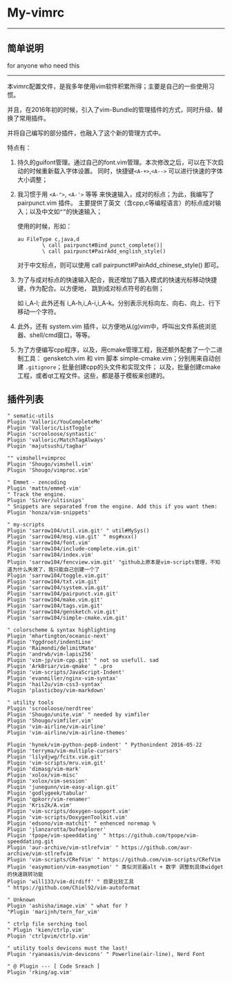 # My-vimrc

------------------------------

## 简单说明

for anyone who need this

----------------------------------------------------------------------

本vimrc配置文件，是我多年使用vim软件积累所得；主要是自己的一些使用习惯。

并且，在2016年初的时候，引入了vim-Bundle的管理插件的方式，同时升级、替换了常用插件。

并将自己编写的部分插件，也融入了这个新的管理方式中。

特点有：

1. 持久的guifont管理。通过自己的font.vim管理。本次修改之后，可以在下次启动的时候重新载入字体设置。
   同时，快捷键`<A-+>`,`<A-->` 可以进行快速的字体大小调整；

2. 我习惯于用 `<A-">`, `<A-'>` 等等 来快速输入，成对的标点；为此，我编写了 pairpunct.vim 插件。
   主要提供了英文（含cpp,c等编程语言）的标点成对输入；以及中文如`“”`的快速输入；

   使用的时候，形如：

    ```vim
    au FileType c,java,d
    	    \ call pairpunct#Bind_punct_complete()|
    	    \ call pairpunct#PairAdd_english_style()
    ```

   对于中文标点，则可以使用 call pairpunct#PairAdd_chinese_style() 即可。

3. 为了与成对标点的快速输入配合，我还增加了插入模式的快速光标移动快捷键，作为配合。以方便地，
   跳到成对标点符号的右侧；

   如 i_A-l; 此外还有 i_A-h,i_A-i,i_A-k。分别表示光标向左、向右、向上、行下移动一个字符。

4. 此外，还有 system.vim 插件，以方便地从(g)vim中，呼叫出文件系统浏览器、shell/cmd窗口，等等。

5. 为了方便编写cpp程序，以及，用cmake管理工程，我还额外配套了一个二进制工具：
   gensketch.vim 和 vim 脚本 simple-cmake.vim；分别用来自动创建 `.gitignore`；批量创建cpp的头文件和实现文件；
   以及，批量创建cmake工程，或者qt工程文件。这些，都是基于模板来创建的。

## 插件列表

```vim
" sematic-utils
Plugin 'Valloric/YouCompleteMe'
Plugin 'Valloric/ListToggle'
Plugin 'scrooloose/syntastic'
Plugin 'valloric/MatchTagAlways'
Plugin 'majutsushi/tagbar'

"" vimshell+vimproc
Plugin 'Shougo/vimshell.vim'
Plugin 'Shougo/vimproc.vim'

" Emmet - zencoding
Plugin 'mattn/emmet-vim'
" Track the engine.
Plugin 'SirVer/ultisnips'
" Snippets are separated from the engine. Add this if you want them:
Plugin 'honza/vim-snippets'

" my-scripts
Plugin 'sarrow104/util.vim.git' " util#MySys()
Plugin 'sarrow104/msg.vim.git' " msg#xxx()
Plugin 'sarrow104/font.vim'
Plugin 'sarrow104/include-complete.vim.git'
Plugin 'sarrow104/index.vim'
Plugin 'sarrow104/fencview.vim.git' "github上原本是vim-scripts管理，不知道为什么失效了，我只能自己创建一个了
Plugin 'sarrow104/toggle.vim.git'
Plugin 'sarrow104/txt.vim.git'
Plugin 'sarrow104/system.vim.git'
Plugin 'sarrow104/pairpunct.vim.git'
Plugin 'sarrow104/make.vim.git'
Plugin 'sarrow104/tags.vim.git'
Plugin 'sarrow104/gensketch.vim.git'
Plugin 'sarrow104/simple-cmake.vim.git'

" colorscheme & syntax highlighting
Plugin 'mhartington/oceanic-next'
Plugin 'Yggdroot/indentLine'
Plugin 'Raimondi/delimitMate'
Plugin 'andrwb/vim-lapis256'
Plugin 'vim-jp/vim-cpp.git' " not so usefull. sad
Plugin 'ArkBriar/vim-qmake' " .pro
Plugin 'vim-scripts/JavaScript-Indent'
Plugin 'evanmiller/nginx-vim-syntax'
Plugin 'hail2u/vim-css3-syntax'
Plugin 'plasticboy/vim-markdown'

" utility tools
Plugin 'scrooloose/nerdtree'
Plugin 'Shougo/unite.vim' " needed by vimfiler
Plugin 'Shougo/vimfiler.vim'
Plugin 'vim-airline/vim-airline'
Plugin 'vim-airline/vim-airline-themes'

Plugin 'hynek/vim-python-pep8-indent' " Pythonindent 2016-05-22
Plugin 'terryma/vim-multiple-cursors'
Plugin 'lilydjwg/fcitx.vim.git'
Plugin 'vim-scripts/mru.vim.git'
Plugin 'dimasg/vim-mark'
Plugin 'xolox/vim-misc'
Plugin 'xolox/vim-session'
Plugin 'junegunn/vim-easy-align.git'
Plugin 'godlygeek/tabular'
Plugin 'qpkorr/vim-renamer'
Plugin 'Kris2k/A.vim'
Plugin 'vim-scripts/doxygen-support.vim'
Plugin 'vim-scripts/DoxygenToolkit.vim'
Plugin 'edsono/vim-matchit' " enhenced noremap %
Plugin 'jlanzarotta/bufexplorer'
Plugin 'tpope/vim-speeddating' " https://github.com/tpope/vim-speeddating.git
Plugin 'aur-archive/vim-stlrefvim' " https://github.com/aur-archive/vim-stlrefvim
Plugin 'vim-scripts/CRefVim' " https://github.com/vim-scripts/CRefVim
Plugin 'easymotion/vim-easymotion' " 类似浏览器alt + 数字 调整到具体widget的快速跳转功能
Plugin 'will133/vim-dirdiff' " 目录比较工具
" https://github.com/Chiel92/vim-autoformat

" Unknown
Plugin 'ashisha/image.vim' " what for ?
"Plugin 'marijnh/tern_for_vim'

" ctrlp file serching tool
" Plugin 'kien/ctrlp.vim'
Plugin 'ctrlpvim/ctrlp.vim'

" utility tools devicons must the last!
Plugin 'ryanoasis/vim-devicons' " Powerline(air-line), Nerd Font

" @ Plugin --- [ Code Sreach ]
Plugin 'rking/ag.vim'
```
